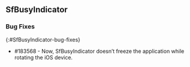 ## SfBusyIndicator

### Bug Fixes
{:#SfBusyIndicator-bug-fixes} 

* \#183568  - Now, SfBusyIndicator doesn’t freeze the application while rotating the iOS device.
